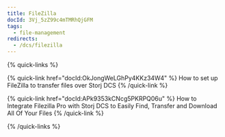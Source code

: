 ```yaml
---
title: FileZilla
docId: 3Vj_5zZ99c4mTMRhQjGFM
tags:
  - file-management
redirects:
  - /dcs/filezilla
---
```


{% quick-links %}

{% quick-link href="docId:OkJongWeLGhPy4KKz34W4" %}
How to set up FileZilla to transfer files over Storj DCS
{% /quick-link %}

{% quick-link href="docId:APk9353kCNcg5PKRPQ06u" %}
How to Integrate Filezilla Pro with Storj DCS to Easily Find, Transfer and Download All Of Your Files
{% /quick-link %}

{% /quick-links %}
